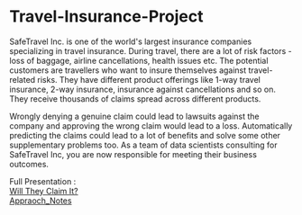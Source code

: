 # Travel-Insurance-Project
SafeTravel Inc. is one of the world's largest insurance companies specializing in travel insurance. During travel, there are a lot of risk factors - loss of baggage, airline cancellations, health issues etc. The potential customers are travellers who want to insure themselves against travel-related risks. They have different product offerings like 1-way travel insurance, 2-way insurance, insurance against cancellations and so on. They receive thousands of claims spread across different products.

Wrongly denying a genuine claim could lead to lawsuits against the company and approving the wrong claim would lead to a loss. Automatically predicting the claims could lead to a lot of benefits and solve some other supplementary problems too. As a team of data scientists consulting for SafeTravel Inc, you are now responsible for meeting their business outcomes.

Full Presentation : <br>
[Will They Claim It?](https://github.com/maha-prathamesh/Travel-Insurance-Project/blob/main/Will_They_Claim_It.pdf)
<br>
[Appraoch_Notes](https://github.com/maha-prathamesh/Travel-Insurance-Project/blob/main/ApproachNote_1.txt)
  
